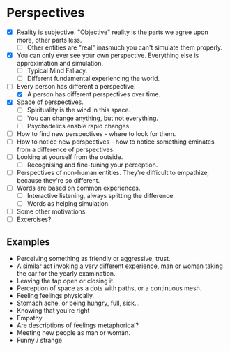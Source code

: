 # Perspectives

 - [x] Reality is subjective. "Objective" reality is the parts we agree upon more, other parts less.
   - [ ] Other entities are "real" inasmuch you can't simulate them properly.
 - [x] You can only ever see your own perspective. Everything else is approximation and simulation.
   - [ ] Typical Mind Fallacy.
   - [ ] Different fundamental experiencing the world.
 - [ ] Every person has different a perspective.
   - [x] A person has different perspectives over time.
 - [x] Space of perspectives.
   - [ ] Spirituality is the wind in this space.
   - [ ] You can change anything, but not everything.
   - [ ] Psychadelics enable rapid changes.
 - [ ] How to find new perspectives - where to look for them.
 - [ ] How to notice new perspectives - how to notice something eminates from a difference of perspectives.
 - [ ] Looking at yourself from the outside.
   - [ ] Recognising and fine-tuning your perception.
 - [ ] Perspectives of non-human entities. They're difficult to empathize, because they're so different.
 - [ ] Words are based on common experiences.
   - [ ] Interactive listening, always splitting the difference.
   - [ ] Words as helping simulation.
 - [ ] Some other motivations.
 - [ ] Excercises?

## Examples

- Perceiving something as friendly or aggressive, trust.
- A similar act invoking a very different experience, man or woman taking the car for the yearly examination.
- Leaving the tap open or closing it.
- Perception of space as a dots with paths, or a continuous mesh.
- Feeling feelings physically.
- Stomach ache, or being hungry, full, sick...
- Knowing that you're right
- Empathy
- Are descriptions of feelings metaphorical?
- Meeting new people as man or woman.
- Funny / strange
